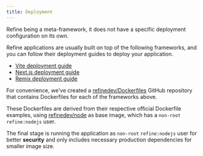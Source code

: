 ```yaml
---
title: Deployment
---
```


Refine being a meta-framework, it does not have a specific deployment configuration on its own.

Refine applications are usually built on top of the following frameworks, and you can follow their deployment guides to deploy your application.

- [Vite deployment guide](https://vitejs.dev/guide/static-deploy.html)
- [Next.js deployment guide](https://nextjs.org/docs/deployment)
- [Remix deployment guide](https://remix.run/docs/en/main/guides/deployment)

For convenience, we've created a [refinedev/Dockerfiles](https://github.com/refinedev/dockerfiles) GitHub repository that contains Dockerfiles for each of the frameworks above.

These Dockerfiles are derived from their respective official Dockerfile examples, using [refinedev/node](https://hub.docker.com/r/refinedev/node) as base image, which has a `non-root` `refine:nodejs` user.

The final stage is running the application as `non-root` `refine:nodejs` user for better **security** and only includes necessary production dependencies for smaller image size.
